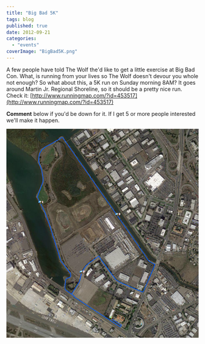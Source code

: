 ```yaml
---
title: "Big Bad 5K"
tags: blog
published: true
date: 2012-09-21
categories: 
  - "events"
coverImage: "BigBad5K.png"
---
```


A few people have told The Wolf the'd like to get a little exercise at Big Bad Con. What, is running from your lives so The Wolf doesn't devour you whole not enough? So what about this, a 5K run on Sunday morning 8AM? It goes around Martin Jr. Regional Shoreline, so it should be a pretty nice run. Check it: [http://www.runningmap.com/?id=453517](http://www.runningmap.com/?id=453517)

**Comment** below if you'd be down for it. If I get 5 or more people interested we'll make it happen.

[![](/images/BigBad5K.png "BigBad5K")](http://www.bigbadcon.com/wp-content/uploads/2012/09/BigBad5K.png)
